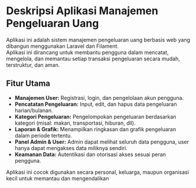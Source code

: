# Deskripsi Aplikasi Manajemen Pengeluaran Uang

Aplikasi ini adalah sistem manajemen pengeluaran uang berbasis web yang dibangun menggunakan Laravel dan Filament.  
Aplikasi ini dirancang untuk membantu pengguna dalam mencatat, mengelola, dan memantau setiap transaksi pengeluaran secara mudah, terstruktur, dan aman.

## Fitur Utama
- **Manajemen User:** Registrasi, login, dan pengelolaan akun pengguna.
- **Pencatatan Pengeluaran:** Input, edit, dan hapus data pengeluaran harian/bulanan.
- **Kategori Pengeluaran:** Pengelompokan pengeluaran berdasarkan kategori (misal: makan, transportasi, hiburan, dll).
- **Laporan & Grafik:** Menampilkan ringkasan dan grafik pengeluaran dalam periode tertentu.
- **Panel Admin & User:** Admin dapat melihat seluruh data pengguna, user hanya dapat mengakses data miliknya sendiri.
- **Keamanan Data:** Autentikasi dan otorisasi akses sesuai peran pengguna.

Aplikasi ini cocok digunakan secara personal, keluarga, maupun organisasi kecil untuk memantau dan mengendalikan
